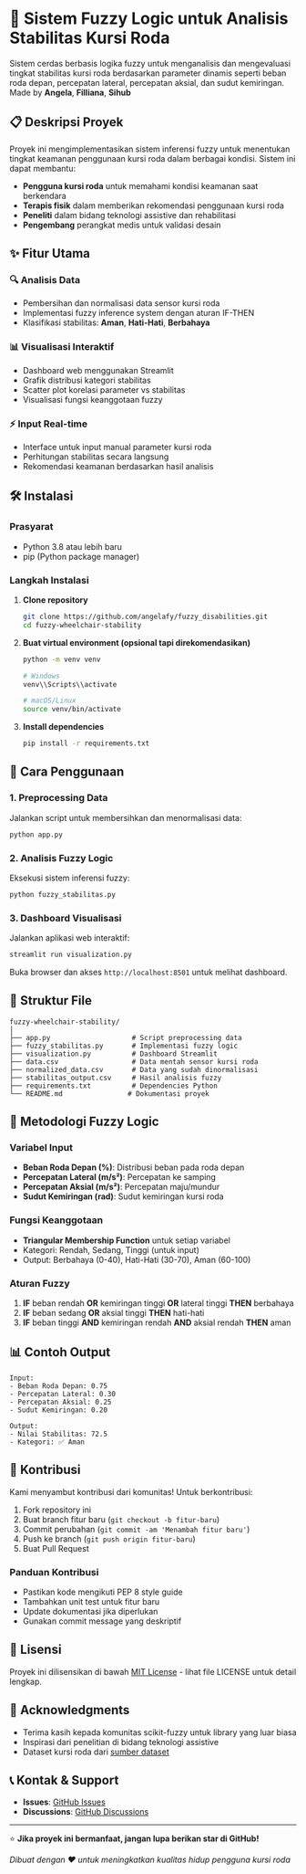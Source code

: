 # 🦽 Sistem Fuzzy Logic untuk Analisis Stabilitas Kursi Roda

Sistem cerdas berbasis logika fuzzy untuk menganalisis dan mengevaluasi tingkat stabilitas kursi roda berdasarkan parameter dinamis seperti beban roda depan, percepatan lateral, percepatan aksial, dan sudut kemiringan. Made by **Angela**, **Filliana**, **Sihub**

## 📋 Deskripsi Proyek

Proyek ini mengimplementasikan sistem inferensi fuzzy untuk menentukan tingkat keamanan penggunaan kursi roda dalam berbagai kondisi. Sistem ini dapat membantu:

- **Pengguna kursi roda** untuk memahami kondisi keamanan saat berkendara
- **Terapis fisik** dalam memberikan rekomendasi penggunaan kursi roda
- **Peneliti** dalam bidang teknologi assistive dan rehabilitasi
- **Pengembang** perangkat medis untuk validasi desain

## ✨ Fitur Utama

### 🔍 Analisis Data
- Pembersihan dan normalisasi data sensor kursi roda
- Implementasi fuzzy inference system dengan aturan IF-THEN
- Klasifikasi stabilitas: **Aman**, **Hati-Hati**, **Berbahaya**

### 📊 Visualisasi Interaktif
- Dashboard web menggunakan Streamlit
- Grafik distribusi kategori stabilitas
- Scatter plot korelasi parameter vs stabilitas
- Visualisasi fungsi keanggotaan fuzzy

### ⚡ Input Real-time
- Interface untuk input manual parameter kursi roda
- Perhitungan stabilitas secara langsung
- Rekomendasi keamanan berdasarkan hasil analisis

## 🛠️ Instalasi

### Prasyarat
- Python 3.8 atau lebih baru
- pip (Python package manager)

### Langkah Instalasi

1. **Clone repository**
   ```bash
   git clone https://github.com/angelafy/fuzzy_disabilities.git
   cd fuzzy-wheelchair-stability
   ```

2. **Buat virtual environment (opsional tapi direkomendasikan)**
   ```bash
   python -m venv venv
   
   # Windows
   venv\\Scripts\\activate
   
   # macOS/Linux
   source venv/bin/activate
   ```

3. **Install dependencies**
   ```bash
   pip install -r requirements.txt
   ```

## 🚀 Cara Penggunaan

### 1. Preprocessing Data
Jalankan script untuk membersihkan dan menormalisasi data:
```bash
python app.py
```

### 2. Analisis Fuzzy Logic
Eksekusi sistem inferensi fuzzy:
```bash
python fuzzy_stabilitas.py
```

### 3. Dashboard Visualisasi
Jalankan aplikasi web interaktif:
```bash
streamlit run visualization.py
```

Buka browser dan akses `http://localhost:8501` untuk melihat dashboard.

## 📁 Struktur File

```
fuzzy-wheelchair-stability/
│
├── app.py                    # Script preprocessing data
├── fuzzy_stabilitas.py       # Implementasi fuzzy logic
├── visualization.py          # Dashboard Streamlit
├── data.csv                  # Data mentah sensor kursi roda
├── normalized_data.csv       # Data yang sudah dinormalisasi
├── stabilitas_output.csv     # Hasil analisis fuzzy
├── requirements.txt          # Dependencies Python
└── README.md                # Dokumentasi proyek
```

## 🧮 Metodologi Fuzzy Logic

### Variabel Input
- **Beban Roda Depan (%)**: Distribusi beban pada roda depan
- **Percepatan Lateral (m/s²)**: Percepatan ke samping
- **Percepatan Aksial (m/s²)**: Percepatan maju/mundur
- **Sudut Kemiringan (rad)**: Sudut kemiringan kursi roda

### Fungsi Keanggotaan
- **Triangular Membership Function** untuk setiap variabel
- Kategori: Rendah, Sedang, Tinggi (untuk input)
- Output: Berbahaya (0-40), Hati-Hati (30-70), Aman (60-100)

### Aturan Fuzzy
1. **IF** beban rendah **OR** kemiringan tinggi **OR** lateral tinggi **THEN** berbahaya
2. **IF** beban sedang **OR** aksial tinggi **THEN** hati-hati  
3. **IF** beban tinggi **AND** kemiringan rendah **AND** aksial rendah **THEN** aman

## 📊 Contoh Output

```
Input:
- Beban Roda Depan: 0.75
- Percepatan Lateral: 0.30
- Percepatan Aksial: 0.25
- Sudut Kemiringan: 0.20

Output: 
- Nilai Stabilitas: 72.5
- Kategori: ✅ Aman
```

## 🤝 Kontribusi

Kami menyambut kontribusi dari komunitas! Untuk berkontribusi:

1. Fork repository ini
2. Buat branch fitur baru (`git checkout -b fitur-baru`)
3. Commit perubahan (`git commit -am 'Menambah fitur baru'`)
4. Push ke branch (`git push origin fitur-baru`)
5. Buat Pull Request

### Panduan Kontribusi
- Pastikan kode mengikuti PEP 8 style guide
- Tambahkan unit test untuk fitur baru
- Update dokumentasi jika diperlukan
- Gunakan commit message yang deskriptif

## 📝 Lisensi

Proyek ini dilisensikan di bawah [MIT License](LICENSE) - lihat file LICENSE untuk detail lengkap.

## 🙏 Acknowledgments

- Terima kasih kepada komunitas scikit-fuzzy untuk library yang luar biasa
- Inspirasi dari penelitian di bidang teknologi assistive
- Dataset kursi roda dari [sumber dataset](https://data.4tu.nl/datasets/bc9a8588-5e50-4dff-aa77-5114ff7626f7/2)

## 📞 Kontak & Support

- **Issues**: [GitHub Issues](https://github.com/angelafy/fuzzy_disabilities/issues)
- **Discussions**: [GitHub Discussions](https://github.com/angelafy/fuzzy_disabilities/discussions)

---

⭐ **Jika proyek ini bermanfaat, jangan lupa berikan star di GitHub!**

*Dibuat dengan ❤️ untuk meningkatkan kualitas hidup pengguna kursi roda*
